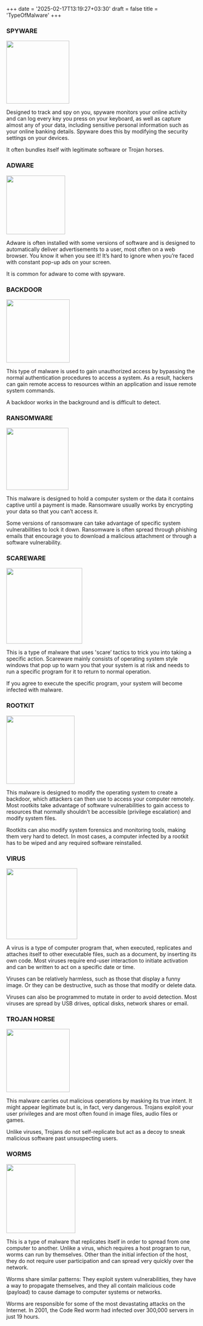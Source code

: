 +++
date = '2025-02-17T13:19:27+03:30'
draft = false
title = 'TypeOfMalware'
+++

### SPYWARE

<img src="https://www.netacad.com/content/i2cs/7.1/courses/content/m2/en-US/assets/07f0e2f906cd97ff1f0f126958069d3e811f3864.svg" title="" alt="" width="166">

Designed to track and spy on you, spyware monitors your online activity and can log every key you press on your keyboard, as well as capture almost any of your data, including sensitive personal information such as your online banking details. Spyware does this by modifying the security settings on your devices.

It often bundles itself with legitimate software or Trojan horses.

### ADWARE

<img src="https://www.netacad.com/content/i2cs/7.1/courses/content/m2/en-US/assets/796839d33db82c8b5caceaeaa834eaaa467cd8d8.svg" title="" alt="" width="155">

Adware is often installed with some versions of software and is designed to automatically deliver advertisements to a user, most often on a web browser. You know it when you see it! It’s hard to ignore when you’re faced with constant pop-up ads on your screen.

It is common for adware to come with spyware.

### BACKDOOR

<img src="https://www.netacad.com/content/i2cs/7.1/courses/content/m2/en-US/assets/2260c6a3500db1258bb69bd97f66cc6ed015bc4c.svg" title="" alt="" width="167">

This type of malware is used to gain unauthorized access by bypassing the normal authentication procedures to access a system. As a result, hackers can gain remote access to resources within an application and issue remote system commands.

A backdoor works in the background and is difficult to detect.

### RANSOMWARE

<img src="https://www.netacad.com/content/i2cs/7.1/courses/content/m2/en-US/assets/d9d72ca84d1aa301310c9b5dee30f49df8ecc57b.svg" title="" alt="" width="164">

This malware is designed to hold a computer system or the data it contains captive until a payment is made. Ransomware usually works by encrypting your data so that you can’t access it.

Some versions of ransomware can take advantage of specific system vulnerabilities to lock it down. Ransomware is often spread through phishing emails that encourage you to download a malicious attachment or through a software vulnerability.

### SCAREWARE

<img src="https://www.netacad.com/content/i2cs/7.1/courses/content/m2/en-US/assets/27b665a3a9fba610d7746eec3e549d3bf527de42.svg" title="" alt="" width="200">

This is a type of malware that uses 'scare’ tactics to trick you into taking a specific action. Scareware mainly consists of operating system style windows that pop up to warn you that your system is at risk and needs to run a specific program for it to return to normal operation.

If you agree to execute the specific program, your system will become infected with malware.

### ROOTKIT

<img src="https://www.netacad.com/content/i2cs/7.1/courses/content/m2/en-US/assets/49b1a0f9e5981635cc29157b36bb4c5419e77f30.svg" title="" alt="" width="180">

This malware is designed to modify the operating system to create a backdoor, which attackers can then use to access your computer remotely. Most rootkits take advantage of software vulnerabilities to gain access to resources that normally shouldn’t be accessible (privilege escalation) and modify system files.

Rootkits can also modify system forensics and monitoring tools, making them very hard to detect. In most cases, a computer infected by a rootkit has to be wiped and any required software reinstalled.

### VIRUS

<img src="https://www.netacad.com/content/i2cs/7.1/courses/content/m2/en-US/assets/7372d708db4ded3595663fbbbbd56e6f83fa074b.svg" title="" alt="" width="187">

A virus is a type of computer program that, when executed, replicates and attaches itself to other executable files, such as a document, by inserting its own code. Most viruses require end-user interaction to initiate activation and can be written to act on a specific date or time.

Viruses can be relatively harmless, such as those that display a funny image. Or they can be destructive, such as those that modify or delete data.

Viruses can also be programmed to mutate in order to avoid detection. Most viruses are spread by USB drives, optical disks, network shares or email.

### TROJAN HORSE

<img src="https://www.netacad.com/content/i2cs/7.1/courses/content/m2/en-US/assets/2c1538982204721ca4a9c2c81b3721c67e45d6ce.svg" title="" alt="" width="167">

This malware carries out malicious operations by masking its true intent. It might appear legitimate but is, in fact, very dangerous. Trojans exploit your user privileges and are most often found in image files, audio files or games.

Unlike viruses, Trojans do not self-replicate but act as a decoy to sneak malicious software past unsuspecting users.

### WORMS

<img src="https://www.netacad.com/content/i2cs/7.1/courses/content/m2/en-US/assets/2638f1543894b6dedee2269ebba7d7616006e7b7.svg" title="" alt="" width="182">

This is a type of malware that replicates itself in order to spread from one computer to another. Unlike a virus, which requires a host program to run, worms can run by themselves. Other than the initial infection of the host, they do not require user participation and can spread very quickly over the network.

Worms share similar patterns: They exploit system vulnerabilities, they have a way to propagate themselves, and they all contain malicious code (payload) to cause damage to computer systems or networks.

Worms are responsible for some of the most devastating attacks on the Internet. In 2001, the Code Red worm had infected over 300,000 servers in just 19 hours.
